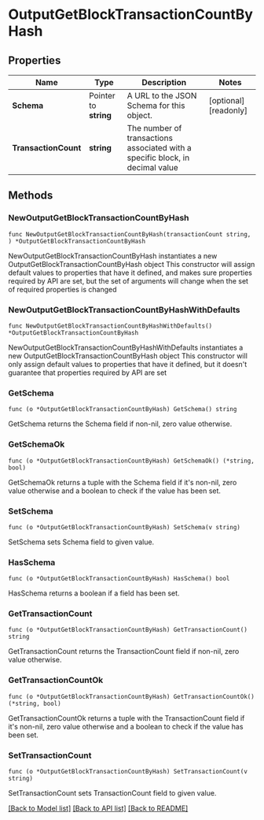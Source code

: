 # OutputGetBlockTransactionCountByHash

## Properties

Name | Type | Description | Notes
------------ | ------------- | ------------- | -------------
**Schema** | Pointer to **string** | A URL to the JSON Schema for this object. | [optional] [readonly] 
**TransactionCount** | **string** | The number of transactions associated with a specific block, in decimal value | 

## Methods

### NewOutputGetBlockTransactionCountByHash

`func NewOutputGetBlockTransactionCountByHash(transactionCount string, ) *OutputGetBlockTransactionCountByHash`

NewOutputGetBlockTransactionCountByHash instantiates a new OutputGetBlockTransactionCountByHash object
This constructor will assign default values to properties that have it defined,
and makes sure properties required by API are set, but the set of arguments
will change when the set of required properties is changed

### NewOutputGetBlockTransactionCountByHashWithDefaults

`func NewOutputGetBlockTransactionCountByHashWithDefaults() *OutputGetBlockTransactionCountByHash`

NewOutputGetBlockTransactionCountByHashWithDefaults instantiates a new OutputGetBlockTransactionCountByHash object
This constructor will only assign default values to properties that have it defined,
but it doesn't guarantee that properties required by API are set

### GetSchema

`func (o *OutputGetBlockTransactionCountByHash) GetSchema() string`

GetSchema returns the Schema field if non-nil, zero value otherwise.

### GetSchemaOk

`func (o *OutputGetBlockTransactionCountByHash) GetSchemaOk() (*string, bool)`

GetSchemaOk returns a tuple with the Schema field if it's non-nil, zero value otherwise
and a boolean to check if the value has been set.

### SetSchema

`func (o *OutputGetBlockTransactionCountByHash) SetSchema(v string)`

SetSchema sets Schema field to given value.

### HasSchema

`func (o *OutputGetBlockTransactionCountByHash) HasSchema() bool`

HasSchema returns a boolean if a field has been set.

### GetTransactionCount

`func (o *OutputGetBlockTransactionCountByHash) GetTransactionCount() string`

GetTransactionCount returns the TransactionCount field if non-nil, zero value otherwise.

### GetTransactionCountOk

`func (o *OutputGetBlockTransactionCountByHash) GetTransactionCountOk() (*string, bool)`

GetTransactionCountOk returns a tuple with the TransactionCount field if it's non-nil, zero value otherwise
and a boolean to check if the value has been set.

### SetTransactionCount

`func (o *OutputGetBlockTransactionCountByHash) SetTransactionCount(v string)`

SetTransactionCount sets TransactionCount field to given value.



[[Back to Model list]](../README.md#documentation-for-models) [[Back to API list]](../README.md#documentation-for-api-endpoints) [[Back to README]](../README.md)


